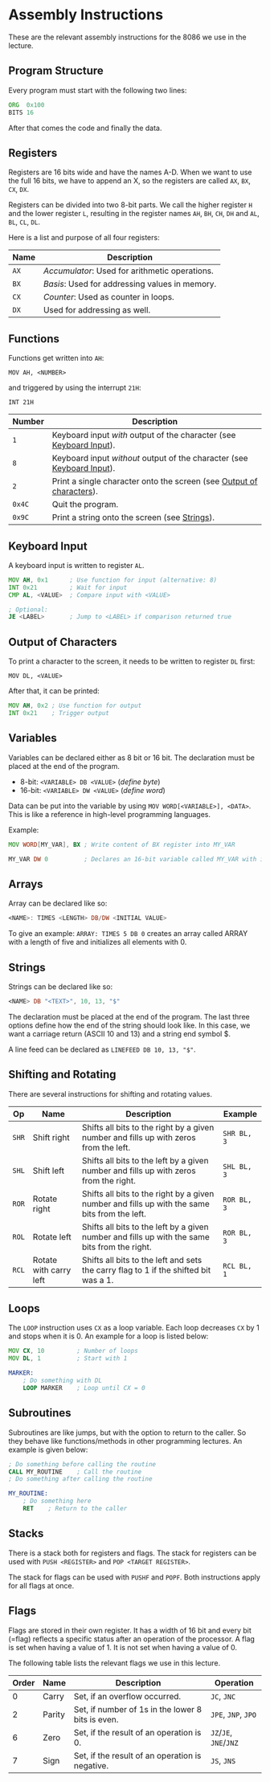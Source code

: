 # Assembly Instructions

These are the relevant assembly instructions for the 8086 we use in the lecture.

## Program Structure

Every program must start with the following two lines:

```asm
ORG  0x100
BITS 16
```

After that comes the code and finally the data.

## Registers

Registers are 16 bits wide and have the names A-D. When we want to use the full
16 bits, we have to append an X, so the registers are called `AX`, `BX`, `CX`,
`DX`.

Registers can be divided into two 8-bit parts. We call the higher register `H`
and the lower register `L`, resulting in the register names `AH`, `BH`, `CH`,
`DH` and `AL`, `BL`, `CL`, `DL`.

Here is a list and purpose of all four registers:

| Name | Description                                    |
|------|------------------------------------------------|
| `AX` | *Accumulator*: Used for arithmetic operations. |
| `BX` | *Basis*: Used for addressing values in memory. |
| `CX` | *Counter*: Used as counter in loops.           |
| `DX` | Used for addressing as well.                   |

## Functions

Functions get written into `AH`:

`MOV AH, <NUMBER>`

and triggered by using the interrupt `21H`:

`INT 21H`

| Number | Description                                                                                   |
|--------|-----------------------------------------------------------------------------------------------|
| `1`    | Keyboard input *with* output of the character (see [Keyboard Input](#keyboard-input)).        |
| `8`    | Keyboard input *without* output of the character (see [Keyboard Input](#keyboard-input)).     |
| `2`    | Print a single character onto the screen (see [Output of characters](#output-of-characters)). |
| `0x4C` | Quit the program.                                                                             |
| `0x9C` | Print a string onto the screen (see [Strings](#strings)).                                     |

## Keyboard Input

A keyboard input is written to register `AL`.

```asm
MOV AH, 0x1      ; Use function for input (alternative: 8)
INT 0x21         ; Wait for input
CMP AL, <VALUE>  ; Compare input with <VALUE>

; Optional:
JE <LABEL>       ; Jump to <LABEL> if comparison returned true
```

## Output of Characters

To print a character to the screen, it needs to be written to register `DL` first:

`MOV DL, <VALUE>`

After that, it can be printed:

```asm
MOV AH, 0x2 ; Use function for output
INT 0x21    ; Trigger output
```

## Variables

Variables can be declared either as 8 bit or 16 bit. The declaration must be
placed at the end of the program.

- 8-bit: `<VARIABLE> DB <VALUE>` (*define byte*)
- 16-bit: `<VARIABLE> DW <VALUE>` (*define word*)

Data can be put into the variable by using `MOV WORD[<VARIABLE>], <DATA>`.
This is like a reference in high-level programming languages.

Example:

```asm
MOV WORD[MY_VAR], BX ; Write content of BX register into MY_VAR

MY_VAR DW 0          ; Declares an 16-bit variable called MY_VAR with initial value 0
```

## Arrays

Array can be declared like so:

```asm
<NAME>: TIMES <LENGTH> DB/DW <INITIAL VALUE>
```

To give an example: `ARRAY: TIMES 5 DB 0` creates an array called ARRAY with a
length of five and initializes all elements with 0.

## Strings

Strings can be declared like so:

```asm
<NAME> DB "<TEXT>", 10, 13, "$"
```

The declaration must be placed at the end of the program. The last three options
define how the end of the string should look like. In this case, we want a
carriage return (ASCII 10 and 13) and a string end symbol $.

A line feed can be declared as `LINEFEED DB 10, 13, "$"`.

## Shifting and Rotating

There are several instructions for shifting and rotating values.

| Op    | Name                   | Description                                                                                   | Example     |
|-------|------------------------|-----------------------------------------------------------------------------------------------|-------------|
| `SHR` | Shift right            | Shifts all bits to the right by a given number and fills up with zeros from the left.         | `SHR BL, 3` |
| `SHL` | Shift left             | Shifts all bits to the left by a given number and fills up with zeros from the right.         | `SHL BL, 3` |
| `ROR` | Rotate right           | Shifts all bits to the right by a given number and fills up with the same bits from the left. | `ROR BL, 3` |
| `ROL` | Rotate left            | Shifts all bits to the left by a given number and fills up with the same bits from the right. | `ROR BL, 3` |
| `RCL` | Rotate with carry left | Shifts all bits to the left and sets the carry flag to 1 if the shifted bit was a 1.          | `RCL BL, 1` |

## Loops

The `LOOP` instruction uses `CX` as a loop variable. Each loop decreases `CX` by
1 and stops when it is 0. An example for a loop is listed below:

```asm
MOV CX, 10         ; Number of loops
MOV DL, 1          ; Start with 1

MARKER:
    ; Do something with DL
    LOOP MARKER    ; Loop until CX = 0
```

## Subroutines

Subroutines are like jumps, but with the option to return to the caller. So
they behave like functions/methods in other programming lectures. An example
is given below:

```asm
; Do something before calling the routine
CALL MY_ROUTINE    ; Call the routine
; Do something after calling the routine

MY_ROUTINE:
    ; Do something here
    RET    ; Return to the caller
```

## Stacks

There is a stack both for registers and flags. The stack for registers can be
used with `PUSH <REGISTER>` and `POP <TARGET REGISTER>`.

The stack for flags can be used with `PUSHF` and `POPF`. Both instructions apply
for all flags at once.

## Flags

Flags are stored in their own register. It has a width of 16 bit and every bit
(=flag) reflects a specific status after an operation of the processor. A flag
is set when having a value of 1. It is not set when having a value of 0.

The following table lists the relevant flags we use in this lecture.

| Order | Name   | Description                                       | Operation              |
|-------|--------|---------------------------------------------------|------------------------|
| 0     | Carry  | Set, if an overflow occurred.                     | `JC`, `JNC`            |
| 2     | Parity | Set, if number of 1s in the lower 8 bits is even. | `JPE`, `JNP`, `JPO`    |
| 6     | Zero   | Set, if the result of an operation is 0.          | `JZ`/`JE`, `JNE`/`JNZ` |
| 7     | Sign   | Set, if the result of an operation is negative.   | `JS`, `JNS`            |
